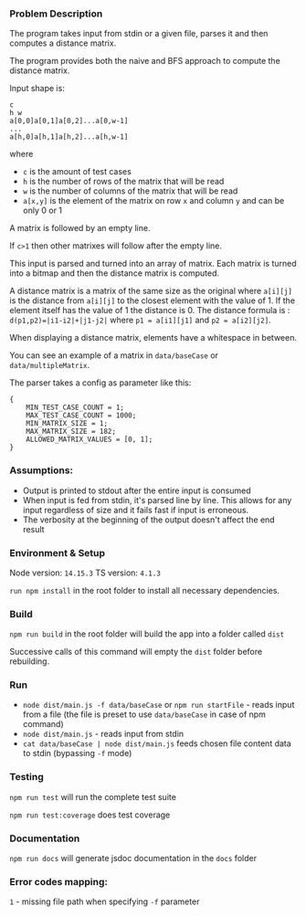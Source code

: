 ### Problem Description

The program takes input from stdin or a given file, parses it and then computes a distance matrix.

The program provides both the naive and BFS approach to compute the distance matrix.

Input shape is:

```
c
h w
a[0,0]a[0,1]a[0,2]...a[0,w-1]
...
a[h,0]a[h,1]a[h,2]...a[h,w-1]

```

where

-   `c` is the amount of test cases
-   `h` is the number of rows of the matrix that will be read
-   `w` is the number of columns of the matrix that will be read
-   `a[x,y]` is the element of the matrix on row `x` and column `y` and can be only 0 or 1

A matrix is followed by an empty line.

If `c>1` then other matrixes will follow after the empty line.

This input is parsed and turned into an array of matrix. Each matrix is turned into a bitmap and then the distance matrix is computed.

A distance matrix is a matrix of the same size as the original where `a[i][j]` is the distance from `a[i][j]` to the closest element with the value of 1. If the element itself has the value of 1 the distance is 0. The distance formula is : `d(p1,p2)=|i1-i2|+|j1-j2|` where `p1 = a[i1][j1]` and `p2 = a[i2][j2]`.

When displaying a distance matrix, elements have a whitespace in between.

You can see an example of a matrix in `data/baseCase` or `data/multipleMatrix`.

The parser takes a config as parameter like this:

```
{
    MIN_TEST_CASE_COUNT = 1;
    MAX_TEST_CASE_COUNT = 1000;
    MIN_MATRIX_SIZE = 1;
    MAX_MATRIX_SIZE = 182;
    ALLOWED_MATRIX_VALUES = [0, 1];
}
```

### Assumptions:

-   Output is printed to stdout after the entire input is consumed
-   When input is fed from stdin, it's parsed line by line. This allows for any input regardless of size and it fails fast if input is erroneous.
-   The verbosity at the beginning of the output doesn't affect the end result

### Environment & Setup

Node version: `14.15.3`
TS version: `4.1.3`

`run npm install` in the root folder to install all necessary dependencies.

### Build

`npm run build` in the root folder will build the app into a folder called `dist`

Successive calls of this command will empty the `dist` folder before rebuilding.

### Run

-   `node dist/main.js -f data/baseCase` or `npm run startFile` - reads input from a file (the file is preset to use `data/baseCase` in case of npm command)
-   `node dist/main.js` - reads input from stdin
-   `cat data/baseCase | node dist/main.js` feeds chosen file content data to stdin (bypassing `-f` mode)

### Testing

`npm run test` will run the complete test suite

`npm run test:coverage` does test coverage

### Documentation

`npm run docs` will generate jsdoc documentation in the `docs` folder

### Error codes mapping:

`1` - missing file path when specifying `-f` parameter
